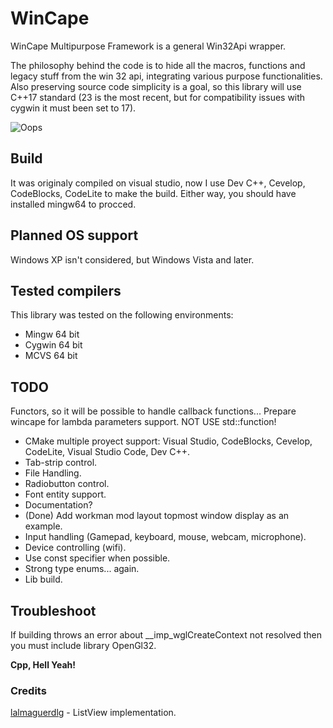 # WinCape 

WinCape Multipurpose Framework is a general Win32Api wrapper. 

The philosophy behind the code is to hide all the macros, functions and legacy stuff from the win 32 api, integrating various purpose functionalities. Also preserving source code simplicity is a goal, so this library will use C++17 standard (23 is the most recent, but for compatibility issues with cygwin it must been set to 17).

![Oops](https://res.cloudinary.com/dc5vwax2d/image/upload/v1659298089/CapturaWinCape_l5knoe.png "Little Showcase Window")

## Build

It was originaly compiled on visual studio, now I use Dev C++, Cevelop, CodeBlocks, CodeLite to make the build. Either way, you should have installed mingw64 to procced. 

## Planned OS support

Windows XP isn't considered, but Windows Vista and later.

## Tested compilers

This library was tested on the following environments:
* Mingw 64 bit
* Cygwin 64 bit
* MCVS 64 bit

## TODO

Functors, so it will be possible to handle callback functions... Prepare wincape for lambda parameters support. NOT USE std::function!
* CMake multiple proyect support: Visual Studio, CodeBlocks, Cevelop, CodeLite, Visual Studio Code, Dev C++.
* Tab-strip control.
* File Handling.
* Radiobutton control.
* Font entity support.
* Documentation?
* (Done) Add workman mod layout topmost window display as an example.
* Input handling (Gamepad, keyboard, mouse, webcam, microphone).
* Device controlling (wifi).
* Use const specifier when possible.
* Strong type enums... again.
* Lib build.

## Troubleshoot

If building throws an error about __imp_wglCreateContext not resolved then you must include library OpenGl32.

**Cpp, Hell Yeah!**

### Credits

[lalmaguerdlg](https://github.com/lalmaguerdlg) - ListView implementation.

